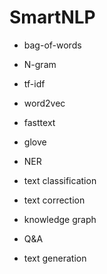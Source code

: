 # SmartNLP

- bag-of-words
- N-gram
- tf-idf
- word2vec
- fasttext
- glove

- NER
- text classification
- text correction
- knowledge graph
- Q&A
- text generation